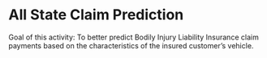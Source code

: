 # All State Claim Prediction <br>
Goal of this activity:
To better predict Bodily Injury Liability Insurance claim payments based on the characteristics of the insured customer’s vehicle.
